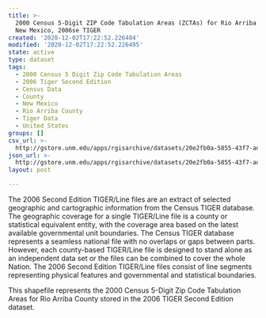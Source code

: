```yaml
---
title: >-
  2000 Census 5-Digit ZIP Code Tabulation Areas (ZCTAs) for Rio Arriba County,
  New Mexico, 2006se TIGER
created: '2020-12-02T17:22:52.226484'
modified: '2020-12-02T17:22:52.226495'
state: active
type: dataset
tags:
  - 2000 Census 5 Digit Zip Code Tabulation Areas
  - 2006 Tiger Second Edition
  - Census Data
  - County
  - New Mexico
  - Rio Arriba County
  - Tiger Data
  - United States
groups: []
csv_url: >-
  http://gstore.unm.edu/apps/rgisarchive/datasets/20e2fb0a-5855-43f7-ad3d-e28fea14d995/tgr2006se_rioa_zcta500.derived.csv
json_url: >-
  http://gstore.unm.edu/apps/rgisarchive/datasets/20e2fb0a-5855-43f7-ad3d-e28fea14d995/tgr2006se_rioa_zcta500.derived.json
layout: post

---
```

The 2006 Second Edition TIGER/Line files are an extract of selected geographic and cartographic information from the Census TIGER database.  The geographic coverage for a single TIGER/Line file is a county or statistical equivalent entity, with the coverage area based on the latest available governmental unit boundaries. The Census TIGER database represents a seamless national file with no overlaps or gaps between parts.  However, each county-based TIGER/Line file is designed to stand alone as an independent data set or the files can be combined to cover the whole Nation.  The 2006 Second Edition  TIGER/Line files consist of line segments representing physical features and governmental and statistical boundaries.  

This shapefile represents the 2000 Census 5-Digit Zip Code Tabulation Areas for Rio Arriba County stored in the 2006 TIGER Second Edition dataset.
